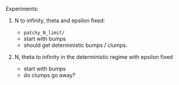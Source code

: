 Experiments:

1. N to infinity, theta and epsilon fixed:
    - `patchy_N_limit/`
    - start with bumps
    - should get deterministic bumps / clumps.

2. N, theta to infinity in the deterministic regime with epsilon fixed
    - start with bumps
    - do clumps go away?
